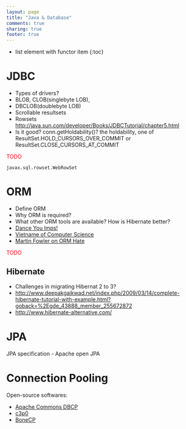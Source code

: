```yaml
---
layout: page
title: "Java & Database"
comments: true
sharing: true
footer: true
---
```


* list element with functor item
{:toc}

# JDBC

* Types of drivers? 
* BLOB, CLOB(singlebyte LOB), 
* DBCLOB(doublebyte LOB) 
* Scrollable resultsets 
* Rowsets http://java.sun.com/developer/Books/JDBCTutorial/chapter5.html 
* Is it good? conn.getHoldability()?  the holdability, one of ResultSet.HOLD_CURSORS_OVER_COMMIT or ResultSet.CLOSE_CURSORS_AT_COMMIT 

<span style="color:red">TODO</span>

`javax.sql.rowset.WebRowSet`

# ORM

* Define ORM
* Why ORM is required? 
* What other ORM tools are available? How is Hibernate better?
* [Dance You Imps!](http://blog.8thlight.com/uncle-bob/2013/10/01/Dance-You-Imps.html)
* [Vietname of Computer Science](http://blogs.tedneward.com/post/the-vietnam-of-computer-science)
* [Martin Fowler on ORM Hate](http://java.dzone.com/articles/martin-fowler-orm-hate)

<span style="color:red">TODO</span>

## Hibernate

* Challenges in migrating Hibernat 2 to 3? 
* http://www.deepakgaikwad.net/index.php/2009/03/14/complete-hibernate-tutorial-with-example.html?goback=%2Egde_43888_member_255672872
* http://www.hibernate-alternative.com/

# JPA

JPA specification - Apache open JPA

# Connection Pooling

Open-source softwares:

* [Apache Commons DBCP](http://jakarta.apache.org/commons/dbcp)
* [c3p0](http://sourceforge.net/projects/c3p0/)
* [BoneCP](http://jolbox.com/)
